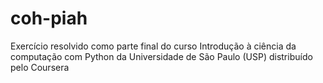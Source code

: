 # coh-piah
Exercício resolvido como parte final do curso Introdução à ciência da computação com Python da Universidade de São Paulo (USP) distribuído pelo Coursera 
